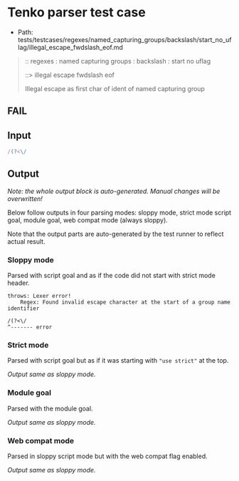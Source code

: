# Tenko parser test case

- Path: tests/testcases/regexes/named_capturing_groups/backslash/start_no_uflag/illegal_escape_fwdslash_eof.md

> :: regexes : named capturing groups : backslash : start no uflag
>
> ::> illegal escape fwdslash eof
>
> Illegal escape as first char of ident of named capturing group

## FAIL

## Input

`````js
/(?<\/
`````

## Output

_Note: the whole output block is auto-generated. Manual changes will be overwritten!_

Below follow outputs in four parsing modes: sloppy mode, strict mode script goal, module goal, web compat mode (always sloppy).

Note that the output parts are auto-generated by the test runner to reflect actual result.

### Sloppy mode

Parsed with script goal and as if the code did not start with strict mode header.

`````
throws: Lexer error!
    Regex: Found invalid escape character at the start of a group name identifier

/(?<\/
^------- error
`````

### Strict mode

Parsed with script goal but as if it was starting with `"use strict"` at the top.

_Output same as sloppy mode._

### Module goal

Parsed with the module goal.

_Output same as sloppy mode._

### Web compat mode

Parsed in sloppy script mode but with the web compat flag enabled.

_Output same as sloppy mode._
